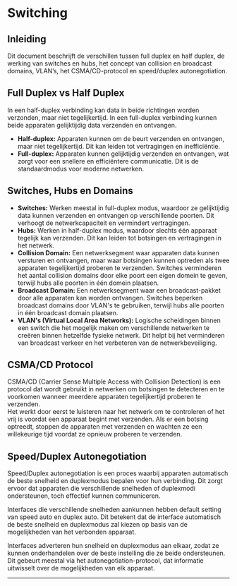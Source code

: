 # Switching

## Inleiding

Dit document beschrijft de verschillen tussen full duplex en half duplex, de werking van switches en hubs, het concept van collision en broadcast domains, VLAN’s, het CSMA/CD-protocol en speed/duplex autonegotiation.

## Full Duplex vs Half Duplex

In een half-duplex verbinding kan data in beide richtingen worden verzonden, maar niet tegelijkertijd. In een full-duplex verbinding kunnen beide apparaten gelijktijdig data verzenden en ontvangen.

- **Half-duplex:** Apparaten kunnen om de beurt verzenden en ontvangen, maar niet tegelijkertijd. Dit kan leiden tot vertragingen en inefficiëntie.
- **Full-duplex:** Apparaten kunnen gelijktijdig verzenden en ontvangen, wat zorgt voor een snellere en efficiëntere communicatie. Dit is de standaardmodus voor moderne netwerken.

## Switches, Hubs en Domains

- **Switches:** Werken meestal in full-duplex modus, waardoor ze gelijktijdig data kunnen verzenden en ontvangen op verschillende poorten. Dit verhoogt de netwerkcapaciteit en vermindert vertragingen.
- **Hubs:** Werken in half-duplex modus, waardoor slechts één apparaat tegelijk kan verzenden. Dit kan leiden tot botsingen en vertragingen in het netwerk.
- **Collision Domain:** Een netwerksegment waar apparaten data kunnen versturen en ontvangen, maar waar botsingen kunnen optreden als twee apparaten tegelijkertijd proberen te verzenden. Switches verminderen het aantal collision domains door elke poort een eigen domein te geven, terwijl hubs alle poorten in één domein plaatsen.
- **Broadcast Domain:** Een netwerksegment waar een broadcast-pakket door alle apparaten kan worden ontvangen. Switches beperken broadcast domains door VLAN's te gebruiken, terwijl hubs alle poorten in één broadcast domain plaatsen.
- **VLAN's (Virtual Local Area Networks):** Logische scheidingen binnen een switch die het mogelijk maken om verschillende netwerken te creëren binnen hetzelfde fysieke netwerk. Dit helpt bij het verminderen van broadcast verkeer en het verbeteren van de netwerkbeveiliging.

## CSMA/CD Protocol

CSMA/CD (Carrier Sense Multiple Access with Collision Detection) is een protocol dat wordt gebruikt in netwerken om botsingen te detecteren en te voorkomen wanneer meerdere apparaten tegelijkertijd proberen te verzenden.  
Het werkt door eerst te luisteren naar het netwerk om te controleren of het vrij is voordat een apparaat begint met verzenden. Als er een botsing optreedt, stoppen de apparaten met verzenden en wachten ze een willekeurige tijd voordat ze opnieuw proberen te verzenden.

## Speed/Duplex Autonegotiation

Speed/Duplex autonegotiation is een proces waarbij apparaten automatisch de beste snelheid en duplexmodus bepalen voor hun verbinding. Dit zorgt ervoor dat apparaten die verschillende snelheden of duplexmodi ondersteunen, toch effectief kunnen communiceren.

Interfaces die verschillende snelheden aankunnen hebben default setting van speed auto en duplex auto. Dit betekent dat de interface automatisch de beste snelheid en duplexmodus zal kiezen op basis van de mogelijkheden van het verbonden apparaat.

Interfaces adverteren hun snelheid en duplexmodus aan elkaar, zodat ze kunnen onderhandelen over de beste instelling die ze beide ondersteunen. Dit gebeurt meestal via het autonegotiation-protocol, dat informatie uitwisselt over de mogelijkheden van elk apparaat.

---


